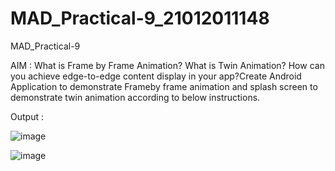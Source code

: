 # MAD_Practical-9_21012011148
MAD_Practical-9

AIM : What is Frame by Frame Animation? What is Twin Animation? How can you achieve edge-to-edge content display in your app?Create Android Application to demonstrate Frameby frame animation and splash screen to demonstrate twin animation according to below instructions.

Output : 

![image](https://github.com/Rutul5440/MAD_Practical-9_21012011148/assets/121927117/431b512d-e189-4377-b85c-9ad9573d24ae)

![image](https://github.com/Rutul5440/MAD_Practical-9_21012011148/assets/121927117/4a119ace-883e-4aae-bb19-558e9340af21)
